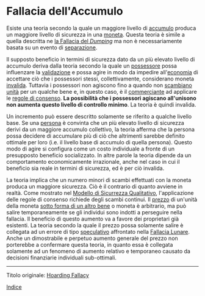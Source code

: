 # Fallacia dell'Accumulo



Esiste una teoria secondo la quale un maggiore livello di [accumulo](ch101-glossary.md#accumulare) produca un maggiore livello di sicurezza in una [moneta](ch101-glossary.md#moneta). Questa teoria è simile a quella descritta ne [la Fallacia del _Dumping_](ch049-dumping-fallacy.md) ma non è necessariamente basata su un evento di [separazione](ch101-glossary.md#separazione-split).

Il supposto beneficio in termini di sicurezza dato da un più elevato livello di accumulo deriva dalla teoria secondo la quale un [possessore](ch101-glossary.md#proprietario) possa influenzare la [validazione](ch101-glossary.md#validazione) e possa agire in modo da impedire all'[economia](ch101-glossary.md#economia) di accettare ciò che i possessori stessi, collettivamente, considerano moneta [invalida](ch101-glossary.md#validità). Tuttavia i possessori non agiscono fino a quando non [scambiano](ch101-glossary.md#scambio) [unità](ch101-glossary.md#unità) per un qualche bene e, in questo caso, è il [commerciante](ch101-glossary.md#commerciante) ad applicare le [regole di consenso](ch101-glossary.md#regole-di-consenso). **La possibilità che i possessori agiscano all'unisono non aumenta questo livello di controllo minimo**. La teoria è quindi invalida.

Un incremento può essere descritto solamente se riferito a qualche livello base. Se una [persona](ch101-glossary.md#persona) è convinta che un più elevato livello di sicurezza derivi da un maggiore accumulo collettivo, la teoria afferma che la persona possa decidere di accumulare più di ciò che altrimenti sarebbe definito ottimale per loro (i.e. il livello base di accumulo di quella persona). Questo modo di agire si configura come un costo individuale a fronte di un presupposto beneficio socializzato. In altre parole la teoria dipende da un comportamento economicamente irrazionale, anche nel caso in cui il beneficio sia reale in termini di sicurezza, ed è per ciò invalida.

La teoria implica che un numero minori di scambi effettuati con la moneta produca un maggiore sicurezza. Ciò è il contrario di quanto avviene in realtà. Come mostrato nel [Modello di Sicurrezza Qualitativo](ch035-qualitative-security-model.md), l'applicazione delle regole di consenso richiede degli scambi continui. Il [prezzo](ch101-glossary.md#prezzo) di un'unità della moneta [sotto forma di un altro bene](ch013-inflation-principle.md) o moneta è arbitrario, ma può salire temporaneamente se gli individui sono indotti a perseguire nella fallacia. Il beneficio di questo aumento va a favore dei proprietari già esistenti. La teoria secondo la quale il prezzo possa solamente salire è collegata ad un errore di tipo [speculativo](ch101-glossary.md#speculare) affrontato nella [Fallacia Lunare](ch065-lunar-fallacy.md). Anche un dimostrabile e perpetuo aumento generale del prezzo non porterebbe a confermare questa teoria, in quanto essa è collegata solamente ad un fenomeno di aumento relativo e temporaneo causato da decisioni finanziarie individuali sub-ottimali. 

---

Titolo originale: [Hoarding Fallacy](https://github.com/libbitcoin/libbitcoin-system/wiki/Hoarding-Fallacy)

[Indice](/README.md)




